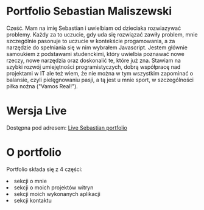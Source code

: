 # Portfolio Sebastian Maliszewski
Cześć. Mam na imię Sebastian i uwielbiam od dzieciaka rozwiazywać problemy. Każdy za to uczucie, gdy uda się rozwiązać zawiły problem, mnie szczególnie pasonuje to uczucie w kontekście progamowania, a za narzędzie do spełniania się w nim wybrałem Javascript. 
Jestem głównie samoukiem z podstawami studenckimi, który uwielbia poznawać nowe rzeczy, nowe narzędzia oraz doskonalić te, które już zna. 
Stawiam na szybki rozwój umiejętności programistyczych, dobrą współpracę nad projektami w IT ale też wiem, że nie można w tym wszystkim zapominać o balansie, czyli pielęgnowaniu pasji, a tą jest u mnie sport, w szczególności piłka nożna ("Vamos Real!").
# Wersja Live
Dostępna pod adresem:
<a href="https://bastianmalisz.github.io/Portfolioo/index.html">Live Sebastian portfolio </a>
# O portfolio
Portfolio składa się z 4 części: 
<li>sekcji o mnie</li>
<li>sekcji o moich projektów witryn</li>
<li>sekcji moich wykonanych aplikacji</li>
<li>sekcji kontaktu</li>
